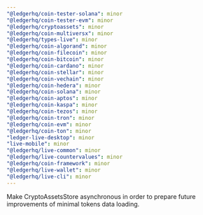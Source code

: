 ```yaml
---
"@ledgerhq/coin-tester-solana": minor
"@ledgerhq/coin-tester-evm": minor
"@ledgerhq/cryptoassets": minor
"@ledgerhq/coin-multiversx": minor
"@ledgerhq/types-live": minor
"@ledgerhq/coin-algorand": minor
"@ledgerhq/coin-filecoin": minor
"@ledgerhq/coin-bitcoin": minor
"@ledgerhq/coin-cardano": minor
"@ledgerhq/coin-stellar": minor
"@ledgerhq/coin-vechain": minor
"@ledgerhq/coin-hedera": minor
"@ledgerhq/coin-solana": minor
"@ledgerhq/coin-aptos": minor
"@ledgerhq/coin-kaspa": minor
"@ledgerhq/coin-tezos": minor
"@ledgerhq/coin-tron": minor
"@ledgerhq/coin-evm": minor
"@ledgerhq/coin-ton": minor
"ledger-live-desktop": minor
"live-mobile": minor
"@ledgerhq/live-common": minor
"@ledgerhq/live-countervalues": minor
"@ledgerhq/coin-framework": minor
"@ledgerhq/live-wallet": minor
"@ledgerhq/live-cli": minor
---
```


Make CryptoAssetsStore asynchronous in order to prepare future improvements of minimal tokens data loading.
